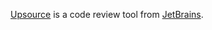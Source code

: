 [Upsource](https://www.jetbrains.com/upsource/) is a code review tool from [JetBrains](https://www.jetbrains.com/).
